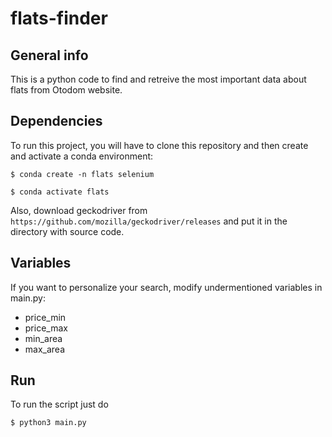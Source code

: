 # flats-finder
## General info
This is a python code to find and retreive the most important data about flats from Otodom website.

## Dependencies
To run this project, you will have to clone this repository and then create and activate a conda environment:
```
$ conda create -n flats selenium
```
```
$ conda activate flats
```
Also, download geckodriver from `https://github.com/mozilla/geckodriver/releases` and put it in the directory with source code.

## Variables
If you want to personalize your search, modify undermentioned variables in main.py:
* price_min
* price_max
* min_area
* max_area

## Run
To run the script just do
```
$ python3 main.py
```